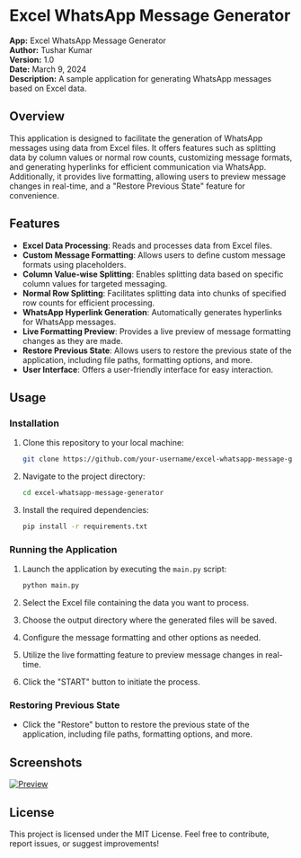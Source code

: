 # Excel WhatsApp Message Generator

**App:** Excel WhatsApp Message Generator  
**Author:** Tushar Kumar  
**Version:** 1.0  
**Date:** March 9, 2024  
**Description:** A sample application for generating WhatsApp messages based on Excel data.

## Overview

This application is designed to facilitate the generation of WhatsApp messages using data from Excel files. It offers features such as splitting data by column values or normal row counts, customizing message formats, and generating hyperlinks for efficient communication via WhatsApp. Additionally, it provides live formatting, allowing users to preview message changes in real-time, and a "Restore Previous State" feature for convenience.

## Features

- **Excel Data Processing**: Reads and processes data from Excel files.
- **Custom Message Formatting**: Allows users to define custom message formats using placeholders.
- **Column Value-wise Splitting**: Enables splitting data based on specific column values for targeted messaging.
- **Normal Row Splitting**: Facilitates splitting data into chunks of specified row counts for efficient processing.
- **WhatsApp Hyperlink Generation**: Automatically generates hyperlinks for WhatsApp messages.
- **Live Formatting Preview**: Provides a live preview of message formatting changes as they are made.
- **Restore Previous State**: Allows users to restore the previous state of the application, including file paths, formatting options, and more.
- **User Interface**: Offers a user-friendly interface for easy interaction.

## Usage

### Installation

1. Clone this repository to your local machine:

   ```bash
   git clone https://github.com/your-username/excel-whatsapp-message-generator.git
   ```

2. Navigate to the project directory:

   ```bash
   cd excel-whatsapp-message-generator
   ```

3. Install the required dependencies:

   ```bash
   pip install -r requirements.txt
   ```

### Running the Application

1. Launch the application by executing the `main.py` script:

   ```bash
   python main.py
   ```

2. Select the Excel file containing the data you want to process.
3. Choose the output directory where the generated files will be saved.
4. Configure the message formatting and other options as needed.
5. Utilize the live formatting feature to preview message changes in real-time.
6. Click the "START" button to initiate the process.

### Restoring Previous State

- Click the "Restore" button to restore the previous state of the application, including file paths, formatting options, and more.

## Screenshots

[![Preview](docs/preview.gif)](https://www.youtube.com/watch?v=8e3h7Jwl_y4)

## License
This project is licensed under the MIT License. Feel free to contribute, report issues, or suggest improvements!
